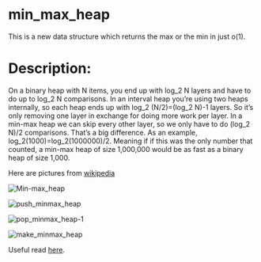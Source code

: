 # min_max_heap
This is a new data structure which returns the max or the min in just o(1).

# Description:
On a binary heap with N items, you end up with log_2 N layers and have to do up to log_2 N comparisons. In an interval heap you’re using two heaps internally, so each heap ends up with log_2 (N/2)=(log_2 N)-1 layers. So it’s only removing one layer in exchange for doing more work per layer. In a min-max heap we can skip every other layer, so we only have to do (log_2 N)/2 comparisons. That’s a big difference. As an example, log_2(1000)=log_2(1000000)/2. Meaning if if this was the only number that counted, a min-max heap of size 1,000,000 would be as fast as a binary heap of size 1,000.

Here are pictures from [wikipedia](https://en.wikipedia.org/wiki/Min-max_heap) 

![Min-max_heap](https://github.com/lolooppo/min_max_heap/assets/99070234/8f48d4ae-e24d-4e60-b6eb-7c575ea33690)

![push_minmax_heap](https://github.com/lolooppo/min_max_heap/assets/99070234/9eb00253-6bed-406e-b59c-0e5c3ea2ae9e)

![pop_minmax_heap-1](https://github.com/lolooppo/min_max_heap/assets/99070234/c6129947-172d-47eb-bb97-980fae60239a)

![make_minmax_heap](https://github.com/lolooppo/min_max_heap/assets/99070234/f8d480c3-b032-481c-bcd0-ac377073184f)

Useful read [here](https://probablydance.com/2020/08/31/on-modern-hardware-the-min-max-heap-beats-a-binary-heap/).
